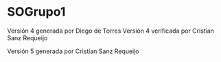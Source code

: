 # SOGrupo1
Versión 4 generada por Diego de Torres
Versión 4 verificada por Cristian Sanz Requeijo

Versión 5 generada por Cristian Sanz Requeijo



